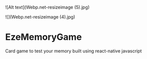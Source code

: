![Alt text](Webp.net-resizeimage (5).jpg)

![](Webp.net-resizeimage (4).jpg)

# EzeMemoryGame
Card game to test your memory built using react-native javascript


